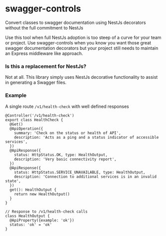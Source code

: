 # swagger-controls

Convert classes to swagger documentation using NestJs decorators without the full commitment to NestJs

Use this tool when full NestJs adoption is too steep of a curve for your team or project. Use swagger-controls when you know you want those great swagger documentation decorators but your project still needs to maintain an Express middleware like approach.


### Is this a replacement for NestJs?

Not at all. This library simply uses NestJs decorative functionality to assist in generating a Swagger files.

### Example

A single route `/v1/health-check` with well defined responses

```
@Controller('/v1/health-check')
export class HealthCheck {
  @Get()
  @ApiOperation({
    summary: 'Check on the status or health of API',
    description: 'Acts as a ping and a status indicator of accessible services',
  })
  @ApiResponse({
    status: HttpStatus.OK, type: HealthOutput,
    description: 'Very basic connectivity report',
  })
  @ApiResponse({
    status: HttpStatus.SERVICE_UNAVAILABLE, type: HealthOutput,
    description: 'Connection to additional services is in an invalid state',
  })
  get(): HealthOutput {
    return new HealthOutput()
  }
}

// Response to /v1/health-check calls
class HealthOutput {
  @ApiProperty({example: 'ok'})
  status: 'ok' = 'ok'
}
```
